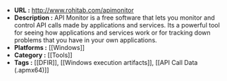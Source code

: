 - **URL :** http://www.rohitab.com/apimonitor
- **Description :** API Monitor is a free software that lets you monitor and control API calls made by applications and services. Its a powerful tool for seeing how applications and services work or for tracking down problems that you have in your own applications.
- **Platforms :** [[Windows]]
- **Category :** [[Tools]]
- **Tags :** [[DFIR]], [[Windows execution artifacts]], [[API Call Data (.apmx64)]]